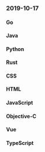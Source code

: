### 2019-10-17

#### Go

#### Java

#### Python

#### Rust

#### CSS

#### HTML

#### JavaScript

#### Objective-C

#### Vue

#### TypeScript
